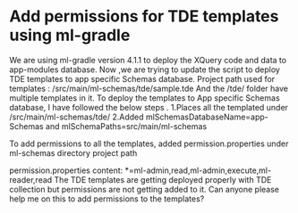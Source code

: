 
# Add permissions for TDE templates using ml-gradle

We are using ml-gradle version 4.1.1 to deploy the XQuery code and data to app-modules database. Now ,we are trying to update the script to deploy TDE templates to app specific Schemas database.
Project path used for templates : /src/main/ml-schemas/tde/sample.tde
And the /tde/ folder have multiple templates in it.
To deploy the templates to App specific Schemas database, I have followed the below steps .
1.Places all the templated under /src/main/ml-schemas/tde/
2.Added mlSchemasDatabaseName=app-Schemas and mlSchemaPaths=src/main/ml-schemas

To add permissions to all the templates, added permission.properties under ml-schemas directory project path

permission.properties content:
*=ml-admin,read,ml-admin,execute,ml-reader,read
The TDE templates are getting deployed properly with TDE collection but permissions are not getting added to it.
Can anyone please help me on this to add permissions to the templates?

        